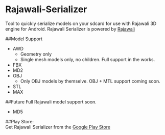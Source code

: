 Rajawali-Serializer
===================
  
Tool to quickly serialize models on your sdcard for use with Rajawali 3D engine for Android. Rajawali Serializer is powered by [Rajawali](https://github.com/MasDennis/Rajawali)
  
##Model Support

* AWD  
   * Geometry only
   * Single mesh models only, no children. Full support in the works.
* FBX  
* MD2  
* OBJ  
   * Only OBJ models by themselve. OBJ + MTL support coming soon.  
* STL  
* MAX  

##Future
Full Rajawali model support soon.  

* MD5
  
##Play Store:  
Get Rajawali Serializer from the [Google Play Store](https://play.google.com/store/apps/details?id=com.ToxicBakery.apps.rajawaliserializer)
